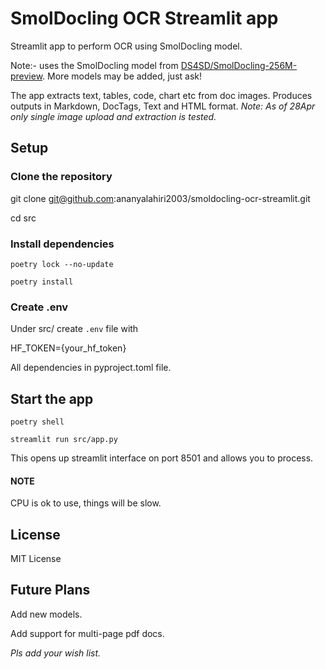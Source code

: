 # SmolDocling OCR Streamlit app
Streamlit app to perform OCR using SmolDocling model.

Note:- uses the SmolDocling model from [DS4SD/SmolDocling-256M-preview](**https://huggingface.co/ds4sd/SmolDocling-256M-preview**).
More models may be added, just ask! 

The app extracts text, tables, code, chart etc from doc images. 
Produces outputs in Markdown, DocTags, Text and HTML format. 
_Note: As of 28Apr only single image upload and extraction is tested._ 
## Setup

### Clone the repository
git clone git@github.com:ananyalahiri2003/smoldocling-ocr-streamlit.git

cd src

### Install dependencies 
`poetry lock --no-update`

`poetry install` 

### Create .env 
Under src/ create `.env` file with 

HF_TOKEN={your_hf_token}

All dependencies in pyproject.toml file. 


## Start the app
`poetry shell`

`streamlit run src/app.py`

This opens up streamlit interface on port 8501 and allows you to process. 

#### NOTE 
CPU is ok to use, things will be slow.  

## License
MIT License 

## Future Plans 
Add new models. 

Add support for multi-page pdf docs. 

_Pls add your wish list._ 

  
